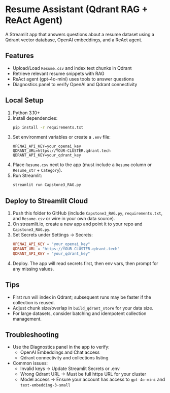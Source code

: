 # Resume Assistant (Qdrant RAG + ReAct Agent)

A Streamlit app that answers questions about a resume dataset using a Qdrant vector database, OpenAI embeddings, and a ReAct agent.

## Features
- Upload/Load `Resume.csv` and index text chunks in Qdrant
- Retrieve relevant resume snippets with RAG
- ReAct agent (gpt-4o-mini) uses tools to answer questions
- Diagnostics panel to verify OpenAI and Qdrant connectivity

## Local Setup

1. Python 3.10+
2. Install dependencies:
   ```bash
   pip install -r requirements.txt
   ```
3. Set environment variables or create a `.env` file:
   ```env
   OPENAI_API_KEY=your_openai_key
   QDRANT_URL=https://YOUR-CLUSTER.qdrant.tech
   QDRANT_API_KEY=your_qdrant_key
   ```
4. Place `Resume.csv` next to the app (must include a `Resume` column or `Resume_str` + `Category`).
5. Run Streamlit:
   ```bash
   streamlit run Capstone3_RAG.py
   ```

## Deploy to Streamlit Cloud

1. Push this folder to GitHub (include `Capstone3_RAG.py`, `requirements.txt`, and `Resume.csv` or wire in your own data source).
2. On streamlit.io, create a new app and point it to your repo and `Capstone3_RAG.py`.
3. Set Secrets under Settings → Secrets:
   ```toml
   OPENAI_API_KEY = "your_openai_key"
   QDRANT_URL = "https://YOUR-CLUSTER.qdrant.tech"
   QDRANT_API_KEY = "your_qdrant_key"
   ```
4. Deploy. The app will read secrets first, then env vars, then prompt for any missing values.

## Tips
- First run will index in Qdrant; subsequent runs may be faster if the collection is reused.
- Adjust chunk size/overlap in `build_qdrant_store` for your data size.
- For large datasets, consider batching and idempotent collection management.

## Troubleshooting
- Use the Diagnostics panel in the app to verify:
  - OpenAI Embeddings and Chat access
  - Qdrant connectivity and collections listing
- Common issues:
  - Invalid keys → Update Streamlit Secrets or .env
  - Wrong Qdrant URL → Must be full https URL for your cluster
  - Model access → Ensure your account has access to `gpt-4o-mini` and `text-embedding-3-small`
